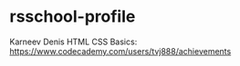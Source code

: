 # rsschool-profile
Karneev Denis
HTML CSS Basics: https://www.codecademy.com/users/tvj888/achievements
